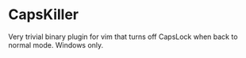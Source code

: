 # CapsKiller

Very trivial binary plugin for vim that turns off CapsLock when back to normal mode.
Windows only.

